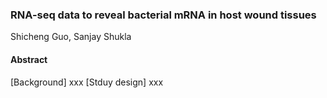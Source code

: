 ### RNA-seq data to reveal bacterial mRNA in host wound tissues

Shicheng Guo, Sanjay Shukla

#### Abstract
[Background] xxx [Stduy design] xxx
